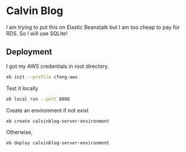 # Calvin Blog

I am trying to put this on Elastic Beanstalk but I am too cheap to pay for RDS. So I will use SQLite!

## Deployment

I got my AWS credentials in root directory.

```bash
eb init --profile cfeng-aws
```

Test it locally

```bash
eb local run --port 8080
```

Create an environment if not exist

```bash
eb create calvinblog-server-environment
```

Otherwise,

```bash
eb deploy calvinblog-server-environment
```

